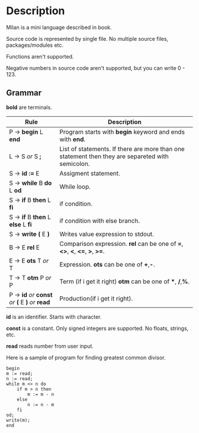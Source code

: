 # Description

Milan is a mini language described in book.

Source code is represented by single file. No multiple source files, packages/modules etc.

Functions aren't supported.

Negative numbers in source code aren't supported, but you can write 0 - 123.

## Grammar

**bold** are terminals.

Rule | Description
-----|-------------
P -> **begin** L **end**                                    | Program starts with **begin** keyword and ends with **end**.
L -> S _or_ S **;**                                         | List of statements. If there are more than one statement then they are separeted with semicolon.
S -> **id** **:=** E                                        | Assigment statement.
S -> **while** B **do** L **od**                            | While loop.
S -> **if** B **then** L **fi**                             | if condition.
S -> **if** B **then** L **else** L **fi**                  | if condition with else branch.
S -> **write** **(** E **)**                                | Writes  value expression to stdout.
B -> E **rel** E                                            | Comparison expression. **rel** can be one of **=**,**<>**, **<**, **<=**, **>**, **>=**.
E -> E **ots** T _or_ T                                     | Expression. **ots** can be one of **+**,**-**.
T -> T **otm** P _or_ P                                     | Term (if i get it right) **otm** can be one of **\***, **\/**,**\%**.
P -> **id** _or_ **const** _or_ **(** E **)** _or_ **read** | Production(if i get it right).

**id** is an identifier. Starts with character.

**const** is a constant. Only signed integers are supported. No floats, strings, etc.

**read** reads number from user input.

Here is a sample of program for finding greatest common divisor.

```
begin
m := read;
n := read;
while m <> n do
    if m > n then
        m := m - n
    else
        n := n - m
    fi
od;
write(m);
end
```
